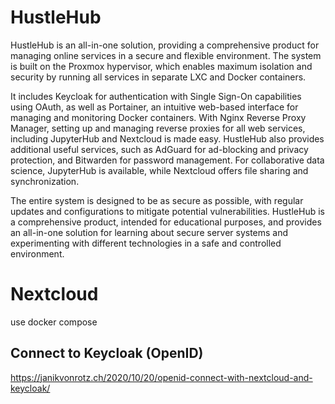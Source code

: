# HustleHub

HustleHub is an all-in-one solution, providing a comprehensive product for managing online services in a secure and
flexible environment. The system is built on the Proxmox hypervisor, which enables maximum isolation and security by
running all services in separate LXC and Docker containers.

It includes Keycloak for authentication with Single Sign-On capabilities using OAuth, as well as Portainer, an intuitive
web-based interface for managing and monitoring Docker containers. With Nginx Reverse Proxy Manager, setting up and
managing reverse proxies for all web services, including JupyterHub and Nextcloud is made easy. HustleHub also provides
additional useful services, such as AdGuard for ad-blocking and privacy protection, and Bitwarden for password
management. For collaborative data science, JupyterHub is available, while Nextcloud offers file sharing and
synchronization.

The entire system is designed to be as secure as possible, with regular updates and configurations to mitigate potential
vulnerabilities. HustleHub is a comprehensive product, intended for educational purposes, and provides an all-in-one
solution for learning about secure server systems and experimenting with different technologies in a safe and controlled
environment.

# Nextcloud

use docker compose

## Connect to Keycloak (OpenID)

https://janikvonrotz.ch/2020/10/20/openid-connect-with-nextcloud-and-keycloak/